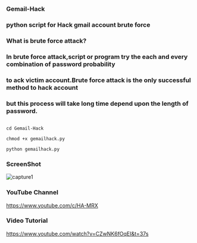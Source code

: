 ### Gemail-Hack

### python script for Hack gmail account brute force 

###  What is brute force attack?
### In brute force attack,script or program try the each and every combination of password probability 
### to ack victim account.Brute force attack is the only successful method to hack account
### but this process will take long time depend upon the length of password.

```git clone https://github.com/Ha3MrX/Gemail-Hack
    
cd Gemail-Hack

chmod +x gemailhack.py

python gemailhack.py 

```

### ScreenShot

![capture1](https://user-images.githubusercontent.com/33704360/38995760-7b25ec4c-439e-11e8-9430-c33bd9b1f5b4.PNG)

### YouTube Channel

https://www.youtube.com/c/HA-MRX

### Video Tutorial

https://www.youtube.com/watch?v=CZwNK6fOqEI&t=37s

